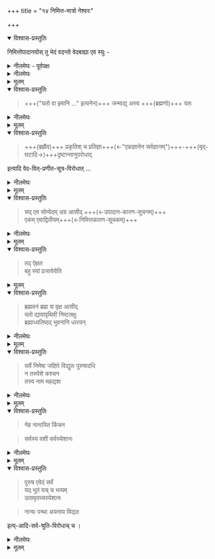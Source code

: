 +++
title = "१४ निमित्त-मात्रो नेश्वरः"

+++
<details open><summary>विश्वास-प्रस्तुतिः</summary>

निमित्तोपादानयोस् तु भेदं वदन्तो वेदबाह्या एव स्युः -  
</details>

<details><summary>नीलमेघः - पूर्वपक्षः</summary>

[[२२८]]  

  
आगे शैवों ने अपने निमित्तोपादानभेद सिद्धान्त को  
इस प्रकार रक्खा कि  
हमारे मत में यह कथन प्रसिद्ध है कि  

> “उपादानं तु भगवान्  
> निमित्तं तु महेश्वरः " । 

अर्थात् जगत् का उपादानकारण श्रीमन्नारायण भगवान् है,  
निमित्तकारण शंकरजी हैं।  

उपादानकारण निमित्तकारण के आधीन रहता है।  
लोक में देखा जाता है कि  
घट आदि का उपादान  
मृत्पिण्ड निमित्तकारण कुलाल के आधीन रहता है  
इसी प्रकार जगत् के उपादान नारायण  
निमित्तकारण बनने वाले शिवजी के आधीन रहते हैं । 

इससे जगत् के उपादानकारण एवं निमित्तकारण भिन्न २ होते हैं ।  
वेदिकों ने इनमें अभेद मानकर  
अभिन्न निमित्तोपादान सिद्धान्त को स्थिर किया है  
वह ठीक नहीं ।  

जगत् उपादानकारण एवं निमित्तकारण में  
भेद मानना चाहिये । 

यह शैवों का कथन है। 

</details>


<details><summary>नीलमेघः</summary>

इसके विषय में श्रीरामानुज स्वामी जी ने कहा कि  
जगत् के उपादानकारण एवं निमित्तकारण में  
भेद मानने वाले शैव  
वेदबाह्य अर्थात् अवैदिक है  
क्योंकि वेद और ब्रह्मसूत्रों में  
उपादानकारण एवं निमित्तकारण में अभेद वर्णित है ।
</details>



<details><summary>मूलम्</summary>

निमित्तोपादानयोस् तु भेदं वदन्तो वेदबाह्या एव स्युः-   
</details>


<details open><summary>विश्वास-प्रस्तुतिः</summary>

> +++("यतो वा इमानि …" इत्यनेन)+++ जन्माद्य् अस्य +++(ब्रह्मणो)+++ यतः 
</details>

<details><summary>नीलमेघः</summary>

सूत्रकार ने "जन्माद्यस्य यतः " इस सूत्र से  
यह सिद्ध किया है इस जगत् के जन्म आदि का जो उपादानकारण एवं निमित्तकारण है वह ब्रह्म है ।  
इस जगत् का उपादानकारण  
सूक्ष्म चेतनाचेतनों से विशिष्ट है  
क्योंकि यही जगत् के रूप में परिणत होता है ।  

यही ब्रह्म संकल्पविशिष्ट होकर  
जगत् का निमित्तकारण भी बनता है ।+++(5)+++  
उपादानकारण को  
जो कार्यरूप में परिणत करावे  
वह निमित्तकारण बनता है ।  
इस सूत्र से सूत्रकार ने  
जगत् के उपादानकारण एवं निमित्तकारण में  
अभेद को सिद्ध किया है।  

</details>


<details><summary>मूलम्</summary>

जन्माद्यस्य यतः  
</details>


<details open><summary>विश्वास-प्रस्तुतिः</summary>

> +++(ब्रह्मैव)+++ प्रकृतिश् च प्रतिज्ञा+++(←"एकज्ञानेन सर्वज्ञानम्")+++-+++(मृद्-घटादि→)+++दृष्टान्तानुपरोधाद् 

इत्यादि वेद-वित्-प्रणीत-सूत्र-विरोधात् … 
</details>

<details><summary>नीलमेघः</summary>

किंच, प्रकृत्यधिकरण में  

"प्रकृतिश्च प्रतिज्ञादृष्टान्तानुपरोधात्" 

इत्य्-आदि सूत्रों से  
सूत्रकार ने उपर्युक्त कारणों में  
ऐक्य को सिद्ध किया है।  

अर्थात् 

> एक के ज्ञान से सबका ज्ञान होने की प्रतिज्ञा  
> एवं मृत्पिण्ड आदि दृष्टान्तों का बाध न होने के लिये  
> यह मानना  
> इस जगत् का निमित्तकारण बनने वाला ब्रह्म  
> उपादानकारण भी बनता है । 

उपादानकारण ही  
कार्यरूप में परिणत होता है,  
कार्य दूसरा कोई द्रव्य नहीं है,  
उपादानकारण को समझने से  
कार्य अनायास समझ में आ जाते हैं । 

[[२२६]]  
जगत्कारण ब्रह्म को समझने से  
उसके परिणामरूप सभी कार्य विदित हो जाते हैं ।  
इस प्रतिज्ञा से  
जगत् का उपादानकारण ब्रह्म सिद्ध होता है ।  
मृत्पिण्ड दृष्टान्त के द्वारा  
यही बतलाया गया है कि  
मृत्पिण्ड को जानने से  
उससे बनने वाले घट शराव इत्यादि कार्यपदार्थ  
जाने जाते हैं ।  
यदि जगत् का निमित्तकारण दूसरा होता  
तो उपादानकारण को जानने से  
वह नहीं जाना जा सकता ।  
प्रतिज्ञा में बाधा पड़ेगी,  
तदर्थ ब्रह्म को ही निमित्तकारण भी माना जाता है ।  
यह इस सूत्र का अर्थ है। 

इससे जगत् के निमित्तकारण एवं उपादानकारण में  
अभेद सिद्ध होता है । 

निमित्तकारण एवं उपादानकारण में भेद को मानने वाला शैवसिद्धान्त  
वेदज्ञप्रवर श्री वेदव्यास जी के  
उपर्युक्त ब्रह्मसूत्रों से विरुद्ध होने के कारण  
अनादरणीय है ।  

</details>


<details><summary>मूलम्</summary>

प्रकृतिश् च प्रतिज्ञादृष्टान्तानुपरोधाद् इत्यादि वेदवित्प्रणीतसूत्रविरोधात् । 
</details>



<details open><summary>विश्वास-प्रस्तुतिः</summary>

> सद् एव सोम्येदम् अग्र आसीद् +++(←उपादान-कारण-सूचनम्)+++  
एकम् एवाद्वितीयम्+++(←निमित्तकारण-सूचकम्)+++ 
</details>

<details><summary>नीलमेघः</summary>

इतना ही नहीं,  
कि उपादानकारण एवं निमित्तकारण में अभेद को सिद्ध करने वाले  
श्रुतिगणों से विरुद्ध होने से भी अनादरणीय है ।  
वे श्रुतिवचन ये हैं कि-  

(१) “सदेव सोम्येदमग्र आसीदेकमेवाद्वितीयम्" 

अर्थात् 

> यह जगत् सृष्टि के पूर्व  
> सत् ही था  
> तथा एकत्वावस्था को प्राप्त हुआ था  
> जो अब बहुत्वावस्था को प्राप्त हुआ है,  
> साथ ही दूसरे निमित्तकारण से रहित था । 

यहाँ पर सद्द्ब्रह्म की प्रलयकाल में  
एकत्वावस्था तथा सृष्टिकाल में बहुत्वावस्था सिद्ध होती है ।  
इससे ब्रह्म उपादानकारण सिद्ध होता है,  
तथा "अद्वितीयम्" पद से  
निमित्तकारण भी सिद्ध होता है ।  

</details>


<details><summary>मूलम्</summary>

> सद् एव सोम्येदम् अग्र आसीद्  
एकम् एवाद्वितीयम् 

</details>


<details open><summary>विश्वास-प्रस्तुतिः</summary>

> तद् ऐक्षत  
बहु स्यां प्रजायेयेति  
</details>

<details><summary>मूलम्</summary>

> तद् ऐक्षत  
बहु स्यां प्रजायेयेति  
</details>

<details open><summary>विश्वास-प्रस्तुतिः</summary>

> ब्रह्मवनं ब्रह्म स वृक्ष आसीद्  
यतो द्यावापृथिवी निष्टतक्षुः  
> ब्रह्माध्यतिष्ठद् भुवनानि धारयन् 

</details>

<details><summary>नीलमेघः</summary>

(२) "ब्रह्म वनं ब्रह्म स वृक्ष प्रासीद्यतो द्यावापृथिवी निष्टतक्षुः । ब्रह्माध्यतिष्ठद् भुवनानि धारयन्” अर्थात् जिस प्रकार बन में रहने वाले वृक्ष को विविध स्तम्भादि के रूप में परिणत करके बढ़ई आदि शिल्पी के द्वारा गृह का निर्माण होता है उसी प्रकार ही द्यावापृथिवी इत्यादि इस सम्पूर्ण प्रपश्च का निर्माण हुआ है । यहाँ बन के समान आधारकारण बनने वाला ब्रह्म है, वृक्ष के समान उपादानकारण भी ब्रह्म है, बढ़ई के समान अधिष्ठाता निमित्तकारण भी वही ब्रह्म है जिससे गृह के समान इस प्रपञ्च का निर्माण हुआ है । इस श्रुति में ब्रह्म को सर्वविधकारण माना गया है ।  
</details>


<details><summary>मूलम्</summary>

> ब्रह्मवनं ब्रह्म स वृक्ष आसीद्  
यतो द्यावापृथिवी निष्टतक्षुः  
> ब्रह्माध्यतिष्ठद् भुवनानि धारयन् 

</details>

<details open><summary>विश्वास-प्रस्तुतिः</summary>

> सर्वे निमेषा जज्ञिरे विद्युतः पुरुषादधि  
> न तस्येशे कश्चन  
तस्य नाम महद्यशः 
</details>

<details><summary>नीलमेघः</summary>

(३) सर्वे निमेषा जज्ञिरे विद्युतः पुरुषादधि ।  
न तस्येशे कश्चन तस्य नाम महद्यशः ॥  

अर्थात् विद्युत् के समान वर्णवाले कालविशिष्ट पुरुष से ये सब निमेष इत्यादि कालखण्ड उत्पन्न हुये हैं ।  
इससे कालविशिष्ट ब्रह्म का  
उपादानकारणत्व सिद्ध होता है ।  
उस पुरुष के ऊपर शासन करने वाला कोई नहीं, उसका अपार यश है । इससे उस पुरुष का निमित्तकारणत्व सिद्ध होता है क्योंकि वह दूसरे के शासन में रहने वाला नहीं । दूसरे के शासन में रहे तो कोई दूसरा ही निमित्तकारण बनता ।  

</details>



<details><summary>मूलम्</summary>

> सर्वे निमेषा जज्ञिरे विद्युतः पुरुषादधि  
> न तस्येशे कश्चन  
तस्य नाम महद्यशः 

</details>

<details open><summary>विश्वास-प्रस्तुतिः</summary>

> नेह नानास्ति किंचन 

> सर्वस्य वशी सर्वस्येशानः  

</details>

<details><summary>नीलमेघः</summary>

(४) "नेह नानास्ति किंचन" "सर्वस्य वशी सर्वस्येशानः" अर्थात् यहाँ अनेक पदार्थ कुछ भी नहीं है, सव ब्रह्म का कार्य होने से ब्रह्मात्मक हैं । इससे ब्रह्म उपादानकारण सिद्ध होता है । वह ब्रह्म सबको वश में रखने वाला एवं सब पर शासन करने वाला है । इससे ब्रह्म निमित्तकारण सिद्ध होता है ।  
[[२३०]]  

</details>


<details><summary>मूलम्</summary>

> नेह नानास्ति किंचन 

> सर्वस्य वशी सर्वस्येशानः  

</details>

<details open><summary>विश्वास-प्रस्तुतिः</summary>

> पुरुष एवेदं सर्वं  
यद् भूतं यच् च भव्यम्  
उतामृतत्त्वस्येशानः 

> नान्यः पन्था अयनाय विद्यत 

इत्य्-आदि-सर्व-श्रुति-विरोधाच् च ।

</details>

<details><summary>नीलमेघः</summary>

(५) "पुरुष एवेदं सर्वं यद्भूतं यच्च भव्यम् उतामृतत्वस्येशानः "  
" नान्यः पन्था अयनाय विद्यते" 

अर्थात् 

> ये वर्तमान भूत और भविष्य सभी पदार्थ पुरुष ही हैं।  
> इससे पुरुष उपादान एवं निमित्तकारण सिद्ध होता है । अर्थात् यह पुरुष मोक्ष देने वाला है । इससे पुरुष परब्रह्म मोक्षदाता सिद्ध होता है । अर्थात् जगत् का उपादान एवं निमित्तकारण बनने वाले उस पुरुष को जानने वाला ही मुक्त होता है, ब्रह्मप्राप्ति के लिये  
दूसरा मार्ग नहीं है । इन श्रुतिवाक्यों से ब्रह्म का उभयविध कारणत्व सिद्ध होता है। उपर्युक्त सूत्र एवं श्रुतियों के विरुद्ध होने के कारण उपादानकारण एवं निमित्तकारण में भेद मानने वाला शैवमत त्याज्य सिद्ध होता है ।  

</details>


<details><summary>मूलम्</summary>

> पुरुष एवेदं सर्वं  
यद् भूतं यच् च भव्यम्  
उतामृतत्त्वस्येशानः 

> नान्यः पन्था अयनाय विद्यत 

इत्यादिसर्वश्रुतिविरोधाच्च ।

</details>
